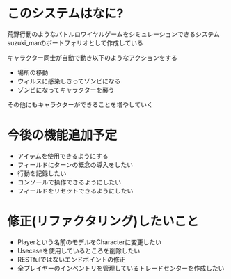 # このシステムはなに?
荒野行動のようなバトルロワイヤルゲームをシミュレーションできるシステム
suzuki_marのポートフォリオとして作成している

キャラクター同士が自動で動き以下のようなアクションをする
* 場所の移動
* ウィルスに感染しきってゾンビになる
* ゾンビになってキャラクターを襲う

その他にもキャラクターができることを増やしていく


# 今後の機能追加予定
* アイテムを使用できるようにする
* フィールドにターンの概念の導入をしたい
* 行動を記録したい
* コンソールで操作できるようにしたい
* フィールドをリセットできるようにしたい

# 修正(リファクタリング)したいこと
* Playerという名前のモデルをCharacterに変更したい
* Usecaseを使用しているところを削除したい
* RESTfulではないエンドポイントの修正
* 全プレイヤーのインベントリを管理しているトレードセンターを作成したい

